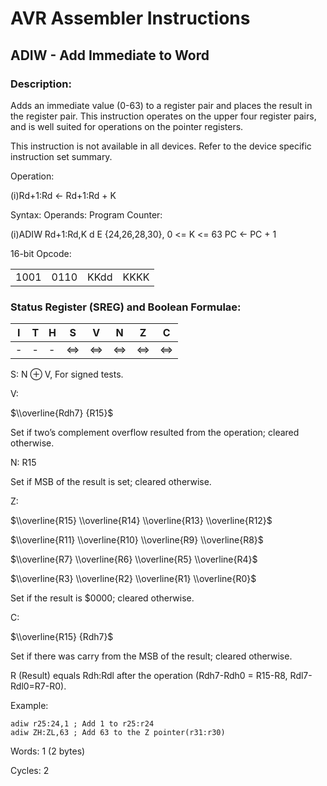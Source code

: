 AVR Assembler Instructions
==========================

ADIW - Add Immediate to Word
----------------------------

### <a href="" id="N127A6"></a> Description:

Adds an immediate value (0-63) to a register pair and places the result in the register pair. This instruction operates on the upper four register pairs, and is well suited for operations on the pointer registers.

This instruction is not available in all devices. Refer to the device specific instruction set summary.

Operation:

(i)Rd+1:Rd ← Rd+1:Rd + K

Syntax: Operands: Program Counter:

(i)ADIW Rd+1:Rd,K d E {24,26,28,30}, 0 &lt;= K &lt;= 63 PC ← PC + 1

16-bit Opcode:

|      |      |      |      |
|------|------|------|------|
| 1001 | 0110 | KKdd | KKKK |

### <a href="" id="N127DB"></a> Status Register (SREG) and Boolean Formulae:

| I   | T   | H   | S   | V   | N   | Z   | C   |
|-----|-----|-----|-----|-----|-----|-----|-----|
| -   | -   | -   | ⇔   | ⇔   | ⇔   | ⇔   | ⇔   |

S: N ⊕ V, For signed tests.

V:

$\\overline{Rdh7} {R15}$

Set if two’s complement overflow resulted from the operation; cleared otherwise.

N: R15

Set if MSB of the result is set; cleared otherwise.

Z:

$\\overline{R15} \\overline{R14} \\overline{R13} \\overline{R12}$

$\\overline{R11} \\overline{R10} \\overline{R9} \\overline{R8}$

$\\overline{R7} \\overline{R6} \\overline{R5} \\overline{R4}$

$\\overline{R3} \\overline{R2} \\overline{R1} \\overline{R0}$

Set if the result is $0000; cleared otherwise.

C:

$\\overline{R15} {Rdh7}$

Set if there was carry from the MSB of the result; cleared otherwise.

R (Result) equals Rdh:Rdl after the operation (Rdh7-Rdh0 = R15-R8, Rdl7-Rdl0=R7-R0).

Example:

``` programlisting
adiw r25:24,1 ; Add 1 to r25:r24
adiw ZH:ZL,63 ; Add 63 to the Z pointer(r31:r30)
```

Words: 1 (2 bytes)

Cycles: 2
